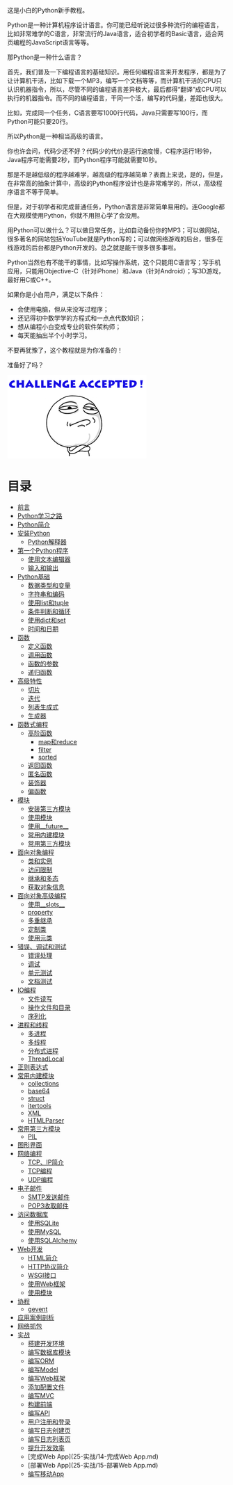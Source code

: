 这是小白的Python新手教程。

Python是一种计算机程序设计语言。你可能已经听说过很多种流行的编程语言，比如非常难学的C语言，非常流行的Java语言，适合初学者的Basic语言，适合网页编程的JavaScript语言等等。

那Python是一种什么语言？

首先，我们普及一下编程语言的基础知识。用任何编程语言来开发程序，都是为了让计算机干活，比如下载一个MP3，编写一个文档等等，而计算机干活的CPU只认识机器指令，所以，尽管不同的编程语言差异极大，最后都得“翻译”成CPU可以执行的机器指令。而不同的编程语言，干同一个活，编写的代码量，差距也很大。

比如，完成同一个任务，C语言要写1000行代码，Java只需要写100行，而Python可能只要20行。

所以Python是一种相当高级的语言。

你也许会问，代码少还不好？代码少的代价是运行速度慢，C程序运行1秒钟，Java程序可能需要2秒，而Python程序可能就需要10秒。

那是不是越低级的程序越难学，越高级的程序越简单？表面上来说，是的，但是，在非常高的抽象计算中，高级的Python程序设计也是非常难学的，所以，高级程序语言不等于简单。

但是，对于初学者和完成普通任务，Python语言是非常简单易用的。连Google都在大规模使用Python，你就不用担心学了会没用。

用Python可以做什么？可以做日常任务，比如自动备份你的MP3；可以做网站，很多著名的网站包括YouTube就是Python写的；可以做网络游戏的后台，很多在线游戏的后台都是Python开发的。总之就是能干很多很多事啦。

Python当然也有不能干的事情，比如写操作系统，这个只能用C语言写；写手机应用，只能用Objective-C（针对iPhone）和Java（针对Android）；写3D游戏，最好用C或C++。

如果你是小白用户，满足以下条件：

- 会使用电脑，但从来没写过程序；
- 还记得初中数学学的方程式和一点点代数知识；
- 想从编程小白变成专业的软件架构师；
- 每天能抽出半个小时学习。

不要再犹豫了，这个教程就是为你准备的！

准备好了吗？

![challenge-accepted](assets/challenge-accepted.png)

# 目录

* [前言](README.md)
* [Python学习之路](study.md)
* [Python简介](1-Python简介/Python简介.md)
* [安装Python](2-安装Python/安装Python.md)
  * [Python解释器](2-安装Python/Python解释器.md)
* [第一个Python程序](3-第一个Python程序/第一个Python程序.md)
  * [使用文本编辑器](3-第一个Python程序/使用文本编辑器.md)
  * [输入和输出](3-第一个Python程序/输入和输出.md)
* [Python基础](4-Python基础/Python基础.md)
  * [数据类型和变量](4-Python基础/数据类型和变量.md)
  * [字符串和编码](4-Python基础/字符串和编码.md)
  * [使用list和tuple](4-Python基础/使用list和tuple.md)
  * [条件判断和循环](4-Python基础/条件判断和循环.md)
  * [使用dict和set](4-Python基础/使用dict和set.md)
  * [时间和日期](4-Python基础\时间和日期.md)
* [函数](5-函数/函数.md)
  * [定义函数](5-函数/定义函数.md)
  * [调用函数](5-函数/调用函数.md)
  * [函数的参数](5-函数/函数的参数.md)
  * [递归函数](5-函数/递归函数.md)
* [高级特性](6-高级特性/高级特性.md)
  * [切片](6-高级特性/切片.md)
  * [迭代](6-高级特性/迭代.md)
  * [列表生成式](6-高级特性/列表生成式.md)
  * [生成器](6-高级特性/生成器.md)
* [函数式编程](7-函数式编程/函数式编程.md)
  * [高阶函数](7-函数式编程/高阶函数.md)
    * [map和reduce](7-函数式编程/map和reduce.md)
    * [filter](7-函数式编程/filter.md)
    * [sorted](7-函数式编程/sorted.md)
  * [返回函数](7-函数式编程/返回函数.md)
  * [匿名函数](7-函数式编程/匿名函数.md)
  * [装饰器](7-函数式编程/装饰器.md)
  * [偏函数](7-函数式编程/偏函数.md)
* [模块](8-模块/模块.md)
  * [安装第三方模块](8-模块/安装第三方模块.md)
  * [使用模块](8-模块/使用模块.md)
  * [使用__future__](8-模块/使用__future__.md)
  * [常用内建模块](8-模块\常用内建模块.md)
  * [常用第三方模块](8-模块\常用第三方模块.md)
* [面向对象编程](9-面向对象编程/面向对象编程.md)
  * [类和实例](9-面向对象编程/类和实例.md)
  * [访问限制](9-面向对象编程/访问限制.md)
  * [继承和多态](9-面向对象编程/继承和多态.md)
  * [获取对象信息](9-面向对象编程/获取对象信息.md)
* [面向对象高级编程](10-面向对象高级编程/面向对象高级编程.md)
  * [使用__slots__](10-面向对象高级编程/使用__slots__.md)
  * [property](10-面向对象高级编程/使用@property.md)
  * [多重继承](10-面向对象高级编程/多重继承.md)
  * [定制类](10-面向对象高级编程/定制类.md)
  * [使用元类](10-面向对象高级编程/使用元类.md)
* [错误、调试和测试](11-错误、调试和测试/错误、调试和测试.md)
  * [错误处理](11-错误、调试和测试/错误处理.md)
  * [调试](11-错误、调试和测试/调试.md)
  * [单元测试](11-错误、调试和测试/单元测试.md)
  * [文档测试](11-错误、调试和测试/文档测试.md)
* [IO编程](12-IO编程/IO编程.md)
  * [文件读写](12-IO编程/文件读写.md)
  * [操作文件和目录](12-IO编程/操作文件和目录.md)
  * [序列化](12-IO编程/序列化.md)
* [进程和线程](13-进程和线程/进程和线程.md)
  * [多进程](13-进程和线程/多进程.md)
  * [多线程](13-进程和线程/多线程.md)
  * [分布式进程](13-进程和线程/分布式进程.md)
  * [ThreadLocal](13-进程和线程/ThreadLocal.md)
* [正则表达式](14-正则表达式/正则表达式.md)
* [常用内建模块](15-常用内建模块/常用内建模块.md)
  * [collections](15-常用内建模块/collections.md)
  * [base64](15-常用内建模块/base64.md)
  * [struct](15-常用内建模块/struct.md)
  * [itertools](15-常用内建模块/itertools.md)
  * [XML](15-常用内建模块/XML.md)
  * [HTMLParser](15-常用内建模块/HTMLParser.md)
* [常用第三方模块](16-常用第三方模块/常用第三方模块.md)
  * [PIL](16-常用第三方模块/PIL.md)
* [图形界面](17-图形界面/图形界面.md)
* [网络编程](18-网络编程/网络编程.md)
  * [TCP、IP简介](18-网络编程/TCP、IP简介.md)
  * [TCP编程](18-网络编程/TCP编程.md)
  * [UDP编程](18-网络编程/UDP编程.md)
* [电子邮件](19-Email/Email.md)
  * [SMTP发送邮件](19-Email/SMTP发送邮件.md)
  * [POP3收取邮件](19-Email/POP3收取邮件.md)
* [访问数据库](20-访问数据库/访问数据库.md)
  * [使用SQLite](20-访问数据库/使用SQLite.md)
  * [使用MySQL](20-访问数据库/使用MySQL.md)
  * [使用SQLAlchemy](20-访问数据库/使用SQLAlchemy.md)
* [Web开发](21-Web开发/Web开发.md)
  * [HTML简介](21-Web开发/HTML简介.md)
  * [HTTP协议简介](21-Web开发/HTTP协议简介.md)
  * [WSGI接口](21-Web开发/WSGI接口.md)
  * [使用Web框架](21-Web开发/使用Web框架.md)
  * [使用模块](21-Web开发/使用模块.md)
* [协程](22-协程/协程.md)
  * [gevent](22-协程/gevent.md)
* [应用案例剖析](23-应用案例剖析/应用案例剖析.md)
* [网络抓包](24-网络抓包/README.md)
* [实战](25-实战/README.md)
  * [搭建开发环境](25-实战/1-搭建开发环境.md)
  * [编写数据库模块](25-实战/2-编写数据库模块.md)
  * [编写ORM](25-实战/3-编写ORM.md)
  * [编写Model](25-实战/4-编写Model.md)
  * [编写Web框架](25-实战/5-编写Web框架.md)
  * [添加配置文件](25-实战/6-添加配置文件.md)
  * [编写MVC](25-实战/7-编写MVC.md)
  * [构建前端](25-实战/8-构建前端.md)
  * [编写API](25-实战/9-编写API.md)
  * [用户注册和登录](25-实战/10-用户注册和登录.md)
  * [编写日志创建页](25-实战/11-编写日志创建页.md)
  * [编写日志列表页](25-实战/12-编写日志列表页.md)
  * [提升开发效率](25-实战/13-提升开发效率.md)
  * [完成Web App](25-实战/14-完成Web App.md)
  * [部署Web App](25-实战/15-部署Web App.md)
  * [编写移动App](25-实战/16-编写移动App.md)
